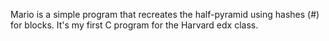 Mario is a simple program that recreates the half-pyramid using hashes (#) for blocks. It's my first C program for the Harvard edx class.


